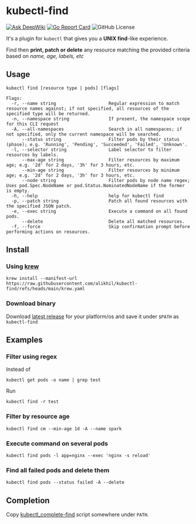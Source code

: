 # kubectl-find

[![Ask DeepWiki](https://deepwiki.com/badge.svg)](https://deepwiki.com/alikhil/kubectl-find)
[![Go Report Card](https://goreportcard.com/badge/github.com/alikhil/kubectl-find)](https://goreportcard.com/report/github.com/alikhil/kubectl-find)
![GitHub License](https://img.shields.io/github/license/alikhil/kubectl-find)

It's a plugin for `kubectl` that gives you a **UNIX find**-like experience.

Find then **print, patch or delete** any resource matching the provided criteria based on *name, age, labels, etc*

## Usage

```
kubectl find [resource type | pods] [flags]

Flags:
  -r, --name string                    Regular expression to match resource names against; if not specified, all resources of the specified type will be returned.
  -n, --namespace string               If present, the namespace scope for this CLI request
  -A, --all-namespaces                 Search in all namespaces; if not specified, only the current namespace will be searched.
      --status string                  Filter pods by their status (phase); e.g. 'Running', 'Pending', 'Succeeded', 'Failed', 'Unknown'.
  -l, --selector string                Label selector to filter resources by labels.
      --max-age string                 Filter resources by maximum age; e.g. '2d' for 2 days, '3h' for 3 hours, etc.
      --min-age string                 Filter resources by minimum age; e.g. '2d' for 2 days, '3h' for 3 hours, etc.
      --node string                    Filter pods by node name regex; Uses pod.Spec.NodeName or pod.Status.NominatedNodeName if the former is empty.
  -h, --help                           help for kubectl find
  -p, --patch string                   Patch all found resources with the specified JSON patch.
  -e, --exec string                    Execute a command on all found pods.
      --delete                         Delete all matched resources.
  -f, --force                          Skip confirmation prompt before performing actions on resources.
```

## Install

### Using [krew](https://krew.sigs.k8s.io/)

```shell
krew install --manifest-url https://raw.githubusercontent.com/alikhil/kubectl-find/refs/heads/main/krew.yaml
```

### Download binary

Download [latest release](https://github.com/alikhil/kubectl-find/releases) for your platform/os and save it under `$PATH` as `kubectl-find`

## Examples

### Filter using regex

Instead of

```shell
kubectl get pods -o name | grep test
```

Run

```shell
kubectl find -r test
```

### Filter by resource age

```shell
kubectl find cm --min-age 1d -A --name spark
```

### Execute command on several pods

```shell
kubectl find pods -l app=nginx --exec 'nginx -s reload'
```

### Find all failed pods and delete them

```shell
kubectl find pods --status failed -A --delete
```

## Completion

Copy [kubectl_complete-find](https://github.com/alikhil/kubectl-find/blob/main/kubectl_complete-find) script somewhere under `PATH`.
